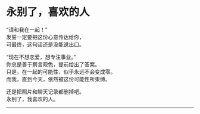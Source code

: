 # 永别了，喜欢的人

“请和我在一起！”\
发誓一定要把这份心意传达给你，\
可最终，这句话还是没能说出口。

“现在不想恋爱，想专注事业。”\
你总是善于察言观色，提前给出了答案。\
只是，在一起的可能性，似乎永远不会变成零。\
而我，直到今天，依然被这份可能性所束缚。

还是把照片和聊天记录都删掉吧。\
永别了，我喜欢的人。


















---
